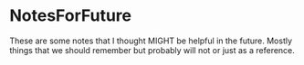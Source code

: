 # NotesForFuture

These are some notes that I thought MIGHT be helpful in the future. Mostly things that we should remember but probably will not or just as a reference.
